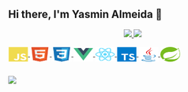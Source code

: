 ## Hi there, I'm Yasmin Almeida 👋
<div align="center">
  <a href="https://github.com/YasminAlmeida">
  <img height="140em" src="https://github-readme-stats.vercel.app/api?username=YasminAlmeida&show_icons=true&theme=dracula&include_all_commits=true&count_private=true"/>
    
  <img height="140em" src="https://github-readme-stats.vercel.app/api/top-langs/?username=YasminAlmeida&layout=compact&langs_count=7&theme=dracula"/>
</div>
<div style="display: inline_block"><br>
  <img align="center" alt="Js" height="30" width="40" src="https://raw.githubusercontent.com/devicons/devicon/master/icons/javascript/javascript-plain.svg">
  <img align="center" alt="HTML" height="30" width="40" src="https://raw.githubusercontent.com/devicons/devicon/master/icons/html5/html5-original.svg">
  <img align="center" alt="CSS" height="30" width="40" src="https://raw.githubusercontent.com/devicons/devicon/master/icons/css3/css3-original.svg">
  <img align="center" alt="Vue" height="30" width="40" src="https://github.com/devicons/devicon/blob/master/icons/vuejs/vuejs-original.svg">  
   <img align="center" alt="React" height="30" width="40" src="https://github.com/devicons/devicon/blob/master/icons/react/react-original.svg">
   <img align="center" alt="React" height="30" width="40" src="https://github.com/devicons/devicon/blob/master/icons/typescript/typescript-original.svg">
   <img align="center" alt="Java" height="30" width="40" src="https://github.com/devicons/devicon/blob/master/icons/java/java-original.svg">
   <img align="center" alt="Java" height="30" width="40" src="https://github.com/devicons/devicon/blob/master/icons/spring/spring-original.svg">
</div>

##

 
<div> 
  <a href="https://www.linkedin.com/in/yasmin-vieira-almeida/" target="_blank"><img src="https://img.shields.io/badge/-LinkedIn-%230077B5?style=for-the-badge&logo=linkedin&logoColor=white" target="_blank"></a> 
</div>
